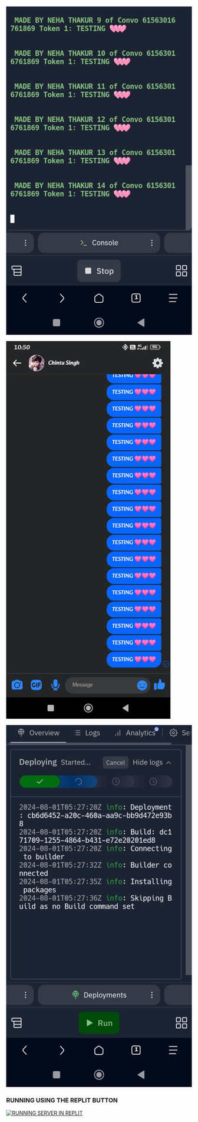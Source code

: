 ![logo](https://github.com/NEHA-GIRL/REPLIT-SERVER-/blob/main/NEHA/IMG_20240801_105615.jpg)

![logo](https://github.com/NEHA-GIRL/REPLIT-SERVER-/blob/main/NEHA/Screenshot_2024-08-01-10-50-49-366_com.facebook.lite.jpg)

![logo](https://github.com/NEHA-GIRL/REPLIT-SERVER-/blob/main/NEHA/IMG_20240801_105817.jpg)

### RUNNING USING THE REPLIT BUTTON 

[![RUNNING SERVER IN REPLIT](https://www.replit.com/static/images/deploy/button.svg)](https://app.replit.com/deploy?type=git&repository=github.com/replit/example-requests&branch=main&name=requests-on-replit)
